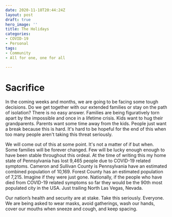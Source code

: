 ```yaml
---
date: 2020-11-18T20:44:24Z
layout: post
draft: true
hero_image: ''
title: The Holidays
categories:
- COVID-19
- Personal
tags:
- Community
- All for one, one for all

---
```

# Sacrifice

In the coming weeks and months, we are going to be facing some tough decisions. Do we get together with our extended families or stay on the path of isolation? There is no easy answer. Families are being figuratively torn apart by the impossible and once in a lifetime crisis. Kids want to hug their grandparents. Parents want some time away from the kids. People just want a break because this is hard. It's hard to be hopeful for the end of this when too many people aren't taking this threat seriously.

We will come out of this at some point. It's not a matter of if but when. Some families will be forever changed. Few will be lucky enough enough to have been stable throughout this ordeal. At the time of writing this my home state of Pennsylvania has lost 9,465 people due to COVID-19 related symptoms. Cameron and Sullivan County is Pennsylvania have an estimated combined population of 10,169. Forest County has an estimated population of 7,215. Imagine if they were just gone. Nationally, if the people who have died from COVID-19 related symptoms so far they would be the 90th most populated city in the USA. Just trailing North Las Vegas, Nevada.

Our nation’s health and security are at stake. Take this seriously. Everyone. We are being asked to wear masks, avoid gatherings, wash our hands, cover our mouths when sneeze and cough, and keep spacing. 